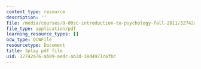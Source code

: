 ```yaml
---
content_type: resource
description: ''
file: /media/courses/9-00sc-introduction-to-psychology-fall-2011/32742a76ab09aedcab3d38d4971c6fbc_76O3rulk844.pdf
file_type: application/pdf
learning_resource_types: []
ocw_type: OCWFile
resourcetype: Document
title: 3play pdf file
uid: 32742a76-ab09-aedc-ab3d-38d4971c6fbc
---
```

